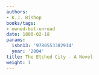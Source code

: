 ```yaml
---
authors:
- K.J. Bishop
books/tags:
- owned-but-unread
date: 1800-02-18
params:
  isbn13: '9780553382914'
  year: '2004'
title: The Etched City - A Novel
weight: 1
---
```



<!--more-->